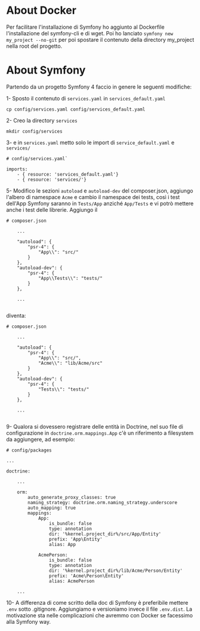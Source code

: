 
# About Docker

Per facilitare l'installazione di Symfony ho aggiunto al Dockerfile l'installazione del symfony-cli e di wget.
Poi ho lanciato `symfony new my_project --no-git` per poi spostare il contenuto della directory my_project nella root
del progetto.


# About Symfony

Partendo da un progetto Symfony 4 faccio in genere le seguenti modifiche:

1- Sposto il contenuto di `services.yaml` in `services_default.yaml`

`cp config/services.yaml config/services_default.yaml`

2- Creo la directory `services`

`mkdir config/services`

3- e in `services.yaml` metto solo le import di `service_default.yaml` e `services/`

```
# config/services.yaml`

imports:
    - { resource: 'services_default.yaml'}
    - { resource: 'services/'}
```

5- Modifico le sezioni `autoload` e `autoload-dev` del composer.json, aggiungo l'albero di namespace `Acme`
e cambio il namespace dei tests,
così i test dell'App Symfony saranno in `Tests/App` anziché `App/Tests`
e vi potrò mettere anche i test delle librerie. Aggiungo il  

```
# composer.json

    ...

    "autoload": {
        "psr-4": {
            "App\\": "src/"
        }
    },
    "autoload-dev": {
        "psr-4": {
            "App\\Tests\\": "tests/"
        }
    },
    
    ...
    
```

diventa:

```
# composer.json

    ...

    "autoload": {
        "psr-4": {
            "App\\": "src/",
            "Acme\\": "lib/Acme/src"
        }
    },
    "autoload-dev": {
        "psr-4": {
            "Tests\\": "tests/"
        }
    },
    
    ...
    
```

9- Qualora si dovessero registrare delle entità in Doctrine, nel suo file di configurazione in `doctrine.orm.mappings.App`
c'è un riferimento a filesystem da aggiungere, ad esempio:

```
# config/packages

...

doctrine:
    
    ...
    
    orm:
        auto_generate_proxy_classes: true
        naming_strategy: doctrine.orm.naming_strategy.underscore
        auto_mapping: true
        mappings:
            App:
                is_bundle: false
                type: annotation
                dir: '%kernel.project_dir%/src/App/Entity'
                prefix: 'App\Entity'
                alias: App
                
            AcmePerson:
                is_bundle: false
                type: annotation
                dir: '%kernel.project_dir%/lib/Acme/Person/Entity'
                prefix: 'Acme\Person\Entity'
                alias: AcmePerson

    ...

```

10- A differenza di come scritto della doc di Symfony è preferibile mettere `.env` sotto .gitignore.
Aggiungiamo e versioniamo invece il file `.env.dist`.
La motivazione sta nelle complicazioni che avremmo con Docker se facessimo alla Symfony way.


